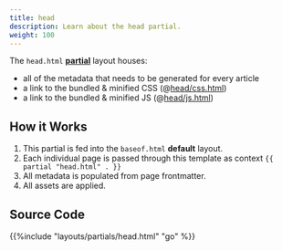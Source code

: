 ```yaml
---
title: head
description: Learn about the head partial.
weight: 100
---
```


The `head.html` [**partial**](/references/layouts/partial) layout houses: 

- all of the metadata that needs to be generated for every article
- a link to the bundled & minified CSS (@[head/css.html](/reference/layouts/partials/head/css))
- a link to the bundled & minified JS (@[head/js.html](/reference/layouts/partials/head/js))

## How it Works

1. This partial is fed into the `baseof.html` **default** layout.
2. Each individual page is passed through this template as  context `{{ partial "head.html" . }}`
3. All metadata is populated from page frontmatter.
4. All assets are applied.


## Source Code 

{{%include "layouts/partials/head.html" "go" %}}